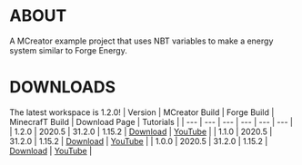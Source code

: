 # ABOUT
A MCreator example project that uses NBT variables to make a energy system similar to Forge Energy.

# DOWNLOADS
The latest workspace is 1.2.0!
| Version | MCreator Build | Forge Build | MinecrafT Build | Download Page | Tutorials |
| --- | --- | --- | --- | --- | --- |
| 1.2.0 | 2020.5 | 31.2.0 | 1.15.2 | [Download](https://github.com/MCreator-Examples/Variable-Energy/releases/tag/1.2.0) | [YouTube](https://youtu.be/tx1XoXXNH5g) |
| 1.1.0 | 2020.5 | 31.2.0 | 1.15.2 | [Download](https://github.com/MCreator-Examples/variable-energy/releases/tag/1.1.0) | [YouTube](https://youtu.be/HGs3gna2RO4) |
| 1.0.0 | 2020.5 | 31.2.0 | 1.15.2 | [Download](https://github.com/MCreator-Examples/variable-energy/releases/tag/1.0.0) | [YouTube](https://youtu.be/vz4wtiFXoKI) |
